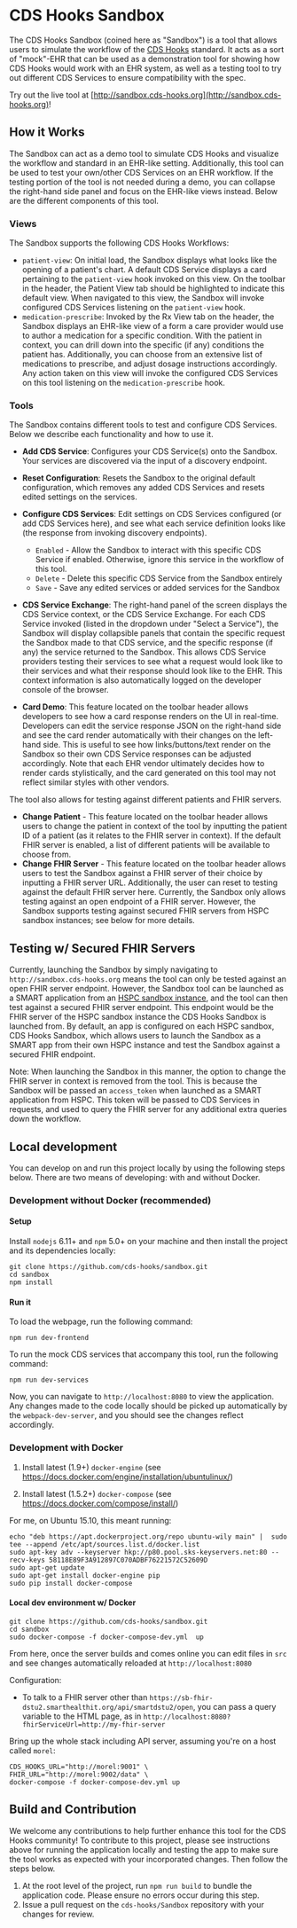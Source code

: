 # CDS Hooks Sandbox

The CDS Hooks Sandbox (coined here as "Sandbox") is a tool that allows users to simulate the workflow of the [CDS Hooks](http://cds-hooks.org/) standard. It acts as a sort of "mock"-EHR that can be used as a demonstration tool for showing how CDS Hooks would work with an EHR system, as well as a testing tool to try out different CDS Services to ensure compatibility with the spec.

Try out the live tool at [http://sandbox.cds-hooks.org](http://sandbox.cds-hooks.org)!


## How it Works

The Sandbox can act as a demo tool to simulate CDS Hooks and visualize the workflow and standard in an EHR-like setting. Additionally, this tool can be used to test your own/other CDS Services on an EHR workflow. If the testing portion of the tool is not needed during a demo, you can collapse the right-hand side panel and focus on the EHR-like views instead. Below are the different components of this tool.

### Views

The Sandbox supports the following CDS Hooks Workflows:

- `patient-view`: On initial load, the Sandbox displays what looks like the opening of a patient's chart. A default CDS Service displays a card pertaining to the `patient-view` hook invoked on this view. On the toolbar in the header, the Patient View tab should be highlighted to indicate this default view. When navigated to this view, the Sandbox will invoke configured CDS Services listening on the `patient-view` hook.
- `medication-prescribe`: Invoked by the Rx View tab on the header, the Sandbox displays an EHR-like view of a form a care provider would use to author a medication for a specific condition. With the patient in context, you can drill down into the specific (if any) conditions the patient has. Additionally, you can choose from an extensive list of medications to prescribe, and adjust dosage instructions accordingly. Any action taken on this view will invoke the configured CDS Services on this tool listening on the `medication-prescribe` hook.
   
   
### Tools

The Sandbox contains different tools to test and configure CDS Services. Below we describe each functionality and how to use it.

- **Add CDS Service**: Configures your CDS Service(s) onto the Sandbox. Your services are discovered via the input of a discovery endpoint.
- **Reset Configuration**: Resets the Sandbox to the original default configuration, which removes any added CDS Services and resets edited settings on the services.
- **Configure CDS Services**: Edit settings on CDS Services configured (or add CDS Services here), and see what each service definition looks like (the response from invoking discovery endpoints).
  - `Enabled` - Allow the Sandbox to interact with this specific CDS Service if enabled. Otherwise, ignore this service in the workflow of this tool.
  - `Delete` - Delete this specific CDS Service from the Sandbox entirely
  - `Save` - Save any edited services or added services for the Sandbox

- **CDS Service Exchange**: The right-hand panel of the screen displays the CDS Service context, or the CDS Service Exchange. For each CDS Service invoked (listed in the dropdown under "Select a Service"), the Sandbox will display collapsible panels that contain the specific request the Sandbox made to that CDS service, and the specific response (if any) the service returned to the Sandbox. This allows CDS Service providers testing their services to see what a request would look like to their services and what their response should look like to the EHR. This context information is also automatically logged on the developer console of the browser.
- **Card Demo**: This feature located on the toolbar header allows developers to see how a card response renders on the UI in real-time. Developers can edit the service response JSON on the right-hand side and see the card render automatically with their changes on the left-hand side. This is useful to see how links/buttons/text render on the Sandbox so their own CDS Service responses can be adjusted accordingly. Note that each EHR vendor ultimately decides how to render cards stylistically, and the card generated on this tool may not reflect similar styles with other vendors.

The tool also allows for testing against different patients and FHIR servers.
- **Change Patient** - This feature located on the toolbar header allows users to change the patient in context of the tool by inputting the patient ID of a patient (as it relates to the FHIR server in context). If the default FHIR server is enabled, a list of different patients will be available to choose from.
- **Change FHIR Server** - This feature located on the toolbar header allows users to test the Sandbox against a FHIR server of their choice by inputting a FHIR server URL. Additionally, the user can reset to testing against the default FHIR server here. Currently, the Sandbox only allows testing against an open endpoint of a FHIR server. However, the Sandbox supports testing against secured FHIR servers from HSPC sandbox instances; see below for more details.

## Testing w/ Secured FHIR Servers

Currently, launching the Sandbox by simply navigating to `http://sandbox.cds-hooks.org` means the tool can only be tested against an open FHIR server endpoint. However, the Sandbox tool can be launched as a SMART application from an [HSPC sandbox instance](https://sandbox.hspconsortium.org), and the tool can then test against a secured FHIR server endpoint. This endpoint would be the FHIR server of the HSPC sandbox instance the CDS Hooks Sandbox is launched from. By default, an app is configured on each HSPC sandbox, CDS Hooks Sandbox, which allows users to launch the Sandbox as a SMART app from their own HSPC instance and test the Sandbox against a secured FHIR endpoint.

Note: When launching the Sandbox in this manner, the option to change the FHIR server in context is removed from the tool. This is because the Sandbox will be passed an `access_token` when launched as a SMART application from HSPC. This token will be passed to CDS Services in requests, and used to query the FHIR server for any additional extra queries down the workflow.

## Local development

You can develop on and run this project locally by using the following steps below. There are two means of developing: with and without Docker.

### Development without Docker (recommended)

#### Setup

Install `nodejs` 6.11+ and `npm` 5.0+ on your machine and then install the project and its dependencies locally:
```
git clone https://github.com/cds-hooks/sandbox.git
cd sandbox
npm install
```

#### Run it

To load the webpage, run the following command:
```
npm run dev-frontend
```

To run the mock CDS services that accompany this tool, run the following command:
```
npm run dev-services
```

Now, you can navigate to `http://localhost:8080` to view the application. Any changes made to the code locally should be
picked up automatically by the `webpack-dev-server`, and you should see the changes reflect accordingly.

### Development with Docker

1. Install latest (1.9+) `docker-engine` (see
https://docs.docker.com/engine/installation/ubuntulinux/)

2. Install latest (1.5.2+) `docker-compose` (see
https://docs.docker.com/compose/install/)

For me, on Ubuntu 15.10, this meant running:

```
echo "deb https://apt.dockerproject.org/repo ubuntu-wily main" |  sudo tee --append /etc/apt/sources.list.d/docker.list
sudo apt-key adv --keyserver hkp://p80.pool.sks-keyservers.net:80 --recv-keys 58118E89F3A912897C070ADBF76221572C52609D
sudo apt-get update
sudo apt-get install docker-engine pip
sudo pip install docker-compose
```

#### Local dev environment w/ Docker

```
git clone https://github.com/cds-hooks/sandbox.git
cd sandbox
sudo docker-compose -f docker-compose-dev.yml  up
```

From here, once the server builds and comes online you can edit files in `src`
and see changes automatically reloaded at `http://localhost:8080`

Configuration:

 * To talk to a FHIR server other than `https://sb-fhir-dstu2.smarthealthit.org/api/smartdstu2/open`,
   you can pass a query variable to the HTML page, as in
   `http://localhost:8080?fhirServiceUrl=http://my-fhir-server`

Bring up the whole stack including API server, assuming you're on a host called `morel`:

```
CDS_HOOKS_URL="http://morel:9001" \
FHIR_URL="http://morel:9002/data" \
docker-compose -f docker-compose-dev.yml up
```

## Build and Contribution

We welcome any contributions to help further enhance this tool for the CDS Hooks community! To contribute to this project, please see instructions above for running the application locally and testing the app to make sure the tool works as expected with your incorporated changes. Then follow the steps below.

1. At the root level of the project, run `npm run build` to bundle the application code. Please ensure no errors occur during this step.
2. Issue a pull request on the `cds-hooks/Sandbox` repository with your changes for review. 

